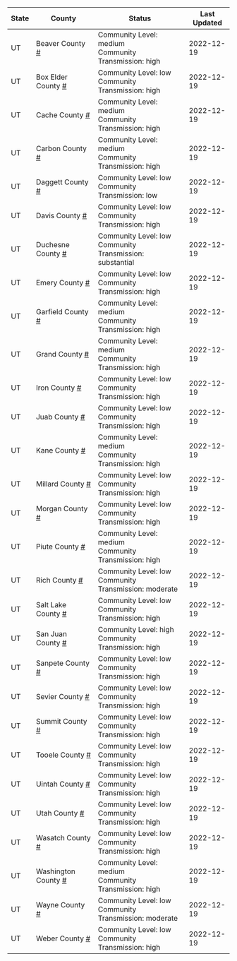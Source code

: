 State | County | Status | Last Updated
--- | --- | --- | --- 
UT | Beaver County <a href="#beaver_county">#</a> | <a name="beaver_county"></a>Community Level: medium<br/>Community Transmission: high | 2022-12-19
UT | Box Elder County <a href="#box_elder_county">#</a> | <a name="box_elder_county"></a>Community Level: low<br/>Community Transmission: high | 2022-12-19
UT | Cache County <a href="#cache_county">#</a> | <a name="cache_county"></a>Community Level: medium<br/>Community Transmission: high | 2022-12-19
UT | Carbon County <a href="#carbon_county">#</a> | <a name="carbon_county"></a>Community Level: medium<br/>Community Transmission: high | 2022-12-19
UT | Daggett County <a href="#daggett_county">#</a> | <a name="daggett_county"></a>Community Level: low<br/>Community Transmission: low | 2022-12-19
UT | Davis County <a href="#davis_county">#</a> | <a name="davis_county"></a>Community Level: low<br/>Community Transmission: high | 2022-12-19
UT | Duchesne County <a href="#duchesne_county">#</a> | <a name="duchesne_county"></a>Community Level: low<br/>Community Transmission: substantial | 2022-12-19
UT | Emery County <a href="#emery_county">#</a> | <a name="emery_county"></a>Community Level: low<br/>Community Transmission: high | 2022-12-19
UT | Garfield County <a href="#garfield_county">#</a> | <a name="garfield_county"></a>Community Level: medium<br/>Community Transmission: high | 2022-12-19
UT | Grand County <a href="#grand_county">#</a> | <a name="grand_county"></a>Community Level: medium<br/>Community Transmission: high | 2022-12-19
UT | Iron County <a href="#iron_county">#</a> | <a name="iron_county"></a>Community Level: low<br/>Community Transmission: high | 2022-12-19
UT | Juab County <a href="#juab_county">#</a> | <a name="juab_county"></a>Community Level: low<br/>Community Transmission: high | 2022-12-19
UT | Kane County <a href="#kane_county">#</a> | <a name="kane_county"></a>Community Level: medium<br/>Community Transmission: high | 2022-12-19
UT | Millard County <a href="#millard_county">#</a> | <a name="millard_county"></a>Community Level: low<br/>Community Transmission: high | 2022-12-19
UT | Morgan County <a href="#morgan_county">#</a> | <a name="morgan_county"></a>Community Level: low<br/>Community Transmission: high | 2022-12-19
UT | Piute County <a href="#piute_county">#</a> | <a name="piute_county"></a>Community Level: medium<br/>Community Transmission: high | 2022-12-19
UT | Rich County <a href="#rich_county">#</a> | <a name="rich_county"></a>Community Level: low<br/>Community Transmission: moderate | 2022-12-19
UT | Salt Lake County <a href="#salt_lake_county">#</a> | <a name="salt_lake_county"></a>Community Level: low<br/>Community Transmission: high | 2022-12-19
UT | San Juan County <a href="#san_juan_county">#</a> | <a name="san_juan_county"></a>Community Level: high<br/>Community Transmission: high | 2022-12-19
UT | Sanpete County <a href="#sanpete_county">#</a> | <a name="sanpete_county"></a>Community Level: low<br/>Community Transmission: high | 2022-12-19
UT | Sevier County <a href="#sevier_county">#</a> | <a name="sevier_county"></a>Community Level: low<br/>Community Transmission: high | 2022-12-19
UT | Summit County <a href="#summit_county">#</a> | <a name="summit_county"></a>Community Level: low<br/>Community Transmission: high | 2022-12-19
UT | Tooele County <a href="#tooele_county">#</a> | <a name="tooele_county"></a>Community Level: low<br/>Community Transmission: high | 2022-12-19
UT | Uintah County <a href="#uintah_county">#</a> | <a name="uintah_county"></a>Community Level: low<br/>Community Transmission: high | 2022-12-19
UT | Utah County <a href="#utah_county">#</a> | <a name="utah_county"></a>Community Level: low<br/>Community Transmission: high | 2022-12-19
UT | Wasatch County <a href="#wasatch_county">#</a> | <a name="wasatch_county"></a>Community Level: low<br/>Community Transmission: high | 2022-12-19
UT | Washington County <a href="#washington_county">#</a> | <a name="washington_county"></a>Community Level: medium<br/>Community Transmission: high | 2022-12-19
UT | Wayne County <a href="#wayne_county">#</a> | <a name="wayne_county"></a>Community Level: low<br/>Community Transmission: moderate | 2022-12-19
UT | Weber County <a href="#weber_county">#</a> | <a name="weber_county"></a>Community Level: low<br/>Community Transmission: high | 2022-12-19
